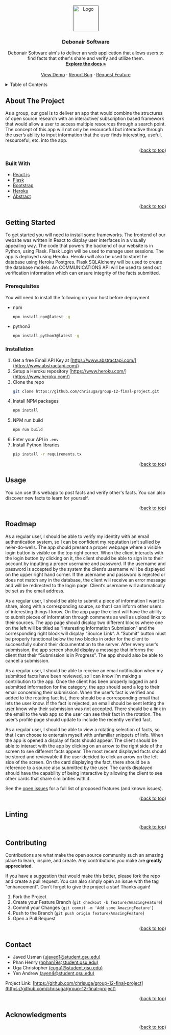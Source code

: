 <div id="top"></div>

<!-- PROJECT LOGO -->
<br />
<div align="center">
  <a href="">
    <img src="src/logo.png" alt="Logo" width="80" height="80">
  </a>

<h3 align="center">Debonair Software</h3>

  <p align="center">
    Debonair Software aim's to deliver an web application that allows users to find facts that other's share and verify and utilize them.
    <br />
    <a href="https://github.com/chrisuga/group-12-final-project"><strong>Explore the docs »</strong></a>
    <br />
    <br />
    <a href="https://APPPPPPPPP.herokuapp.com/">View Demo</a>
    ·
    <a href="https://github.com/chrisuga/group-12-final-project/issues">Report Bug</a>
    ·
    <a href="https://github.com/chrisuga/group-12-final-project/issues">Request Feature</a>
  </p>
</div>



<!-- TABLE OF CONTENTS -->
<details>
  <summary>Table of Contents</summary>
  <ol>
    <li>
      <a href="#about-the-project">About The Project</a>
      <ul>
        <li><a href="#built-with">Built With</a></li>
      </ul>
    </li>
    <li>
      <a href="#getting-started">Getting Started</a>
      <ul>
        <li><a href="#prerequisites">Prerequisites</a></li>
        <li><a href="#installation">Installation</a></li>
      </ul>
    </li>
    <li><a href="#usage">Usage</a></li>
    <li><a href="#roadmap">Roadmap</a></li>
    <li><a href="#Linting">Linting</a></li>
    <li><a href="#contributing">Contributing</a></li>
    <li><a href="#license">License</a></li>
    <li><a href="#contact">Contact</a></li>
    <li><a href="#acknowledgments">Acknowledgments</a></li>
  </ol>
</details>



<!-- ABOUT THE PROJECT -->
## About The Project


As a group, our goal is to deliver an app that would combine the structures of open source research with an interactive/ subscription based framework that would allow a user to access multiple resources through a search point. The concept of this app will not only be resourceful but interactive through the user’s ability to input information that the user finds interesting, useful, resourceful, etc. into the app.



<p align="right">(<a href="#top">back to top</a>)</p>



### Built With

* [React.js](https://reactjs.org/)
* [Flask](https://flask.palletsprojects.com/)
* [Bootstrap](https://getbootstrap.com/)
* [Heroku](https://www.heroku.com/)
* [Abstract](https://www.abstractapi.com/)

<p align="right">(<a href="#top">back to top</a>)</p>



<!-- GETTING STARTED -->
## Getting Started

To get started you will need to install some frameworks. The frontend of our website was written in React to display user interfaces in a visually appealing way. The code that powers the backend of our website is in Python, using Flask. Flask Login will be used to manage user sessions. The app is deployed using Heroku. Heroku will also be used to storet he database using Heroku Postgres. Flask SQLAlchemy will be used to create the database models. An COMMUNICATIONS API will be used to send out verification information which can ensure integrity of the facts submitted.

### Prerequisites

You will need to install the following on your host before deployment
* npm
  ```sh
  npm install npm@latest -g
  ```
* python3
  ```sh
  npm install python3@latest -g
  ```

### Installation

1. Get a free Email API Key at [https://www.abstractapi.com/](https://www.abstractapi.com/)
2. Setup a Heroku repository [https://www.heroku.com/](https://www.heroku.com/)
3. Clone the repo
   ```sh
   git clone https://github.com/chrisuga/group-12-final-project.git
   ```
4. Install NPM packages
   ```sh
   npm install
   ```
5. NPM run build    
    ```sh
    npm run build
    ```
6. Enter your API in `.env`
7. Install Python libraries 
    ```sh
    pip install -r requirements.tx
    ```

<p align="right">(<a href="#top">back to top</a>)</p>



<!-- USAGE EXAMPLES -->
## Usage

You can use this webapp to post facts and verify other's facts. You can also discover new facts to learn for yourself.

<p align="right">(<a href="#top">back to top</a>)</p>



<!-- ROADMAP -->
## Roadmap

As a regular user, I should be able to verify my identity with an email authentication system, so I can be confident my reputation isn’t sullied by ne’er-do-wells.
The app should present a proper webpage where a visible login button is visible on the top right corner.
When the client interacts with the login button by clicking on it, the client should be able to sign in to their account by inputting a proper username and password. 
If the username and password is accepted by the system the client’s username will be displayed on the upper right hand corner.
If the username and password is rejected or does not match any in the database, the client will receive an error message and will be redirected to the login page.
Client’s username will automatically be set as the email address. 


As a regular user, I should be able to submit a piece of information I want to share, along with a corresponding source, so that I can inform other users of interesting things I know.
On the app page the client will have the ability to submit pieces of information through comments as well as upload links to their sources.
The app page should display two different blocks where one on the left will be titled as “Interesting Information Submission”  and the corresponding right block will display “Source Link”. 
A “Submit” button must be properly functional below the two blocks in order for the client to successfully submit their documentation to the server. 
After every user’s submission, the app screen should display a message that informs the client that their “Submission is in Progress”. 
The app should also be able to cancel a submission. 

As a regular user, I should be able to receive an email notification when my submitted facts have been reviewed, so I can know I’m making a contribution to the app.
Once the client has been properly logged in and submitted information for the category, the app should send a log to their email concerning their submission.
When the user’s fact is verified and added to the rotating fact list, there should be a corresponding email that lets the user know.
If the fact is rejected, an email should be sent letting the user know why their submission was not accepted.
There should be a link in the email to the web app so the user can see their fact in the rotation.
The user’s profile page should update to include the recently verified fact.


As a regular user, I should be able to view a rotating selection of facts, so that I can choose to entertain myself with unfamiliar snippets of info.
When the app is opened a display of facts should appear.
The client should be able to interact with the app by clicking on an arrow to the right side of the screen to see different facts appear.
The most recent displayed facts should be stored and reviewable if the user decided to click an arrow on the left side of the screen.
On the card displaying the fact, there should be a reference to a source also submitted by the user.
The cards displayed should have the capability of being interactive by allowing the client to see other cards that share similarities with it. 


See the [open issues](https://github.com/chrisuga/group-12-final-project/issues) for a full list of proposed features (and known issues).

<p align="right">(<a href="#top">back to top</a>)</p>


<!-- Linting -->
## Linting





<p align="right">(<a href="#top">back to top</a>)</p>



<!-- CONTRIBUTING -->
## Contributing

Contributions are what make the open source community such an amazing place to learn, inspire, and create. Any contributions you make are **greatly appreciated**.

If you have a suggestion that would make this better, please fork the repo and create a pull request. You can also simply open an issue with the tag "enhancement".
Don't forget to give the project a star! Thanks again!

1. Fork the Project
2. Create your Feature Branch (`git checkout -b feature/AmazingFeature`)
3. Commit your Changes (`git commit -m 'Add some AmazingFeature'`)
4. Push to the Branch (`git push origin feature/AmazingFeature`)
5. Open a Pull Request

<p align="right">(<a href="#top">back to top</a>)</p>



<!-- CONTACT -->
## Contact

* Javed Usman [(ujaved1@student.gsu.edu)](mailto:ujaved1@student.gsu.edu)
* Phan Henry [(hphan19@student.gsu.edu)](mailto:hphan19@student.gsu.edu)
* Uga Christopher [(cuga1@student.gsu.edu)](mailto:cuga1@student.gsu.edu)
* Yen Andrew [(ayen4@student.gsu.edu)](mailto:ayen4@student.gsu.edu)

Project Link: [https://github.com/chrisuga/group-12-final-project](https://github.com/chrisuga/group-12-final-project)

<p align="right">(<a href="#top">back to top</a>)</p>



<!-- ACKNOWLEDGMENTS -->
## Acknowledgments



<p align="right">(<a href="#top">back to top</a>)</p>


